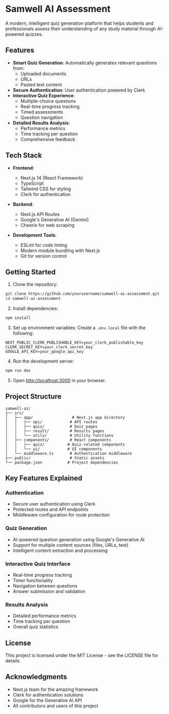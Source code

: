 # Samwell AI Assessment

A modern, intelligent quiz generation platform that helps students and professionals assess their understanding of any study material through AI-powered quizzes.

## Features

- **Smart Quiz Generation**: Automatically generates relevant questions from:
  - Uploaded documents
  - URLs
  - Pasted text content
- **Secure Authentication**: User authentication powered by Clerk
- **Interactive Quiz Experience**:
  - Multiple-choice questions
  - Real-time progress tracking
  - Timed assessments
  - Question navigation
- **Detailed Results Analysis**:
  - Performance metrics
  - Time tracking per question
  - Comprehensive feedback

## Tech Stack

- **Frontend**:

  - Next.js 14 (React Framework)
  - TypeScript
  - Tailwind CSS for styling
  - Clerk for authentication

- **Backend**:

  - Next.js API Routes
  - Google's Generative AI (Gemini)
  - Cheerio for web scraping

- **Development Tools**:
  - ESLint for code linting
  - Modern module bundling with Next.js
  - Git for version control

## Getting Started

1. Clone the repository:

```bash
git clone https://github.com/yourusername/samwell-ai-assessment.git
cd samwell-ai-assessment
```

2. Install dependencies:

```bash
npm install
```

3. Set up environment variables:
   Create a `.env.local` file with the following:

```env
NEXT_PUBLIC_CLERK_PUBLISHABLE_KEY=your_clerk_publishable_key
CLERK_SECRET_KEY=your_clerk_secret_key
GOOGLE_API_KEY=your_google_api_key
```

4. Run the development server:

```bash
npm run dev
```

5. Open [http://localhost:3000](http://localhost:3000) in your browser.

## Project Structure

```
samwell-ai/
├── src/
│   ├── app/                 # Next.js app directory
│   │   ├── api/            # API routes
│   │   ├── quiz/           # Quiz pages
│   │   ├── result/         # Results pages
│   │   └── utils/          # Utility functions
│   ├── components/         # React components
│   │   ├── quiz/          # Quiz-related components
│   │   └── ui/            # UI components
│   └── middleware.ts       # Authentication middleware
├── public/                 # Static assets
└── package.json           # Project dependencies
```

## Key Features Explained

### Authentication

- Secure user authentication using Clerk
- Protected routes and API endpoints
- Middleware configuration for route protection

### Quiz Generation

- AI-powered question generation using Google's Generative AI
- Support for multiple content sources (files, URLs, text)
- Intelligent content extraction and processing

### Interactive Quiz Interface

- Real-time progress tracking
- Timer functionality
- Navigation between questions
- Answer submission and validation

### Results Analysis

- Detailed performance metrics
- Time tracking per question
- Overall quiz statistics

## License

This project is licensed under the MIT License - see the LICENSE file for details.

## Acknowledgments

- Next.js team for the amazing framework
- Clerk for authentication solutions
- Google for the Generative AI API
- All contributors and users of this project
